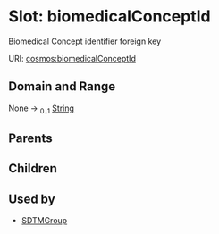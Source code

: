 
# Slot: biomedicalConceptId


Biomedical Concept identifier foreign key

URI: [cosmos:biomedicalConceptId](https://www.cdisc.org/cosmos/1-0biomedicalConceptId)


## Domain and Range

None &#8594;  <sub>0..1</sub> [String](types/String.md)

## Parents


## Children


## Used by

 * [SDTMGroup](SDTMGroup.md)
